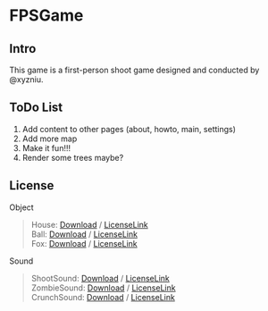 # FPSGame

## Intro
This game is a first-person shoot game designed and conducted by @xyzniu.

## ToDo List
1. Add content to other pages (about, howto, main, settings)
2. Add more map
3. Make it fun!!! 
4. Render some trees maybe?

## License

Object
> House: [Download](https://www.turbosquid.com/FullPreview/Index.cfm/ID/487223) / [LicenseLink](https://blog.turbosquid.com/royalty-free-license/)  
> Ball: [Download](https://free3d.com/3d-model/ball-v1--300046.html) / [LicenseLink](https://free3d.com/royalty-free-license)  
> Fox: [Download](https://clara.io/view/1a03ac6b-d6b5-4c2d-9f1a-c80068311396) / [LicenseLink](https://clara.io/legal/terms-of-service)  

Sound  
> ShootSound: [Download](https://freesound.org/people/volivieri/sounds/37155/) / [LicenseLink](https://creativecommons.org/licenses/by/3.0/)  
> ZombieSound: [Download](https://freesound.org/people/mrh4hn/sounds/426627/) / [LicenseLink](https://creativecommons.org/licenses/by/3.0/)  
> CrunchSound: [Download](https://freesound.org/people/MATTIX/sounds/348112/) / [LicenseLink](https://creativecommons.org/licenses/by/3.0/)